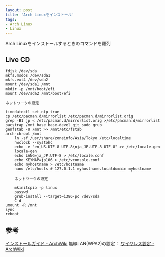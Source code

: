 ```yaml
---
layout: post
title: 'Arch Linuxをインストール'
tags:
- Arch Linux
- Linux
---
```


Arch Linuxをインストールするときのコマンドを羅列

## Live CD

    fdisk /dev/sda
    mkfs.msdos /dev/sda1
    mkfs.ext4 /dev/sda2
    mount /dev/sda1 /mnt
    mkdir -p /mnt/boot/efi
    mount /dev/sda2 /mnt/boot/efi
    
    ネットワークの設定

    timedatectl set-ntp true
    cp /etc/pacman.d/mirrorlist /etc/pacman.d/mirrorlist.orig
    grep -B1 jp < /etc/pacman.d/mirrorlist.orig >/etc/pacman.d/mirrorlist
    pacstrap /mnt base base-devel git sudo grub
    genfstab -U /mnt >> /mnt/etc/fstab
    arch-chroot /mnt
        ln -sf /usr/share/zoneinfo/Asia/Tokyo /etc/localtime
        hwclock --systohc
        echo -e "en_US.UTF-8 UTF-8\nja_JP.UTF-8 UTF-8" >> /etc/locale.gen
        locale-gen
        echo LANG=ja_JP.UTF-8 > /etc/locale.conf
        echo KEYMAP=jp106 > /etc/vconsole.conf
        echo myhostname > /etc/hostname
        nano /etc/hosts # 127.0.1.1 myhostname.localdomain myhostname

        ネットワークの設定
        
        mkinitcpio -p linux
        passwd
        grub-install --target=i386-pc /dev/sda
        C-d
    umount -R /mnt
    sync
    reboot

## 参考

[インストールガイド - ArchWiki](https://wiki.archlinux.jp/index.php/%E3%82%A4%E3%83%B3%E3%82%B9%E3%83%88%E3%83%BC%E3%83%AB%E3%82%AC%E3%82%A4%E3%83%89)
無線LAN(WPA2)の設定：
[ワイヤレス設定 - ArchWiki](https://wiki.archlinux.jp/index.php/%E3%83%AF%E3%82%A4%E3%83%A4%E3%83%AC%E3%82%B9%E8%A8%AD%E5%AE%9A#.E6.89.8B.E5.8B.95.E3.82.BB.E3.83.83.E3.83.88.E3.82.A2.E3.83.83.E3.83.97)
